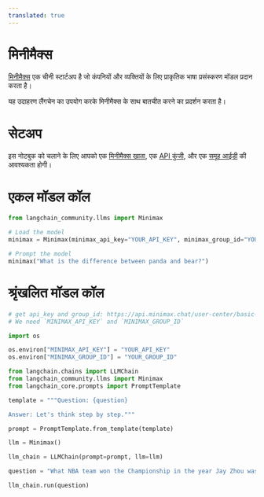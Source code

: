 ```yaml
---
translated: true
---
```


# मिनीमैक्स

[मिनीमैक्स](https://api.minimax.chat) एक चीनी स्टार्टअप है जो कंपनियों और व्यक्तियों के लिए प्राकृतिक भाषा प्रसंस्करण मॉडल प्रदान करता है।

यह उदाहरण लैंगचेन का उपयोग करके मिनीमैक्स के साथ बातचीत करने का प्रदर्शन करता है।

# सेटअप

इस नोटबुक को चलाने के लिए आपको एक [मिनीमैक्स खाता](https://api.minimax.chat), एक [API कुंजी](https://api.minimax.chat/user-center/basic-information/interface-key), और एक [समूह आईडी](https://api.minimax.chat/user-center/basic-information) की आवश्यकता होगी।

# एकल मॉडल कॉल

```python
from langchain_community.llms import Minimax
```

```python
# Load the model
minimax = Minimax(minimax_api_key="YOUR_API_KEY", minimax_group_id="YOUR_GROUP_ID")
```

```python
# Prompt the model
minimax("What is the difference between panda and bear?")
```

# श्रृंखलित मॉडल कॉल

```python
# get api_key and group_id: https://api.minimax.chat/user-center/basic-information
# We need `MINIMAX_API_KEY` and `MINIMAX_GROUP_ID`

import os

os.environ["MINIMAX_API_KEY"] = "YOUR_API_KEY"
os.environ["MINIMAX_GROUP_ID"] = "YOUR_GROUP_ID"
```

```python
from langchain.chains import LLMChain
from langchain_community.llms import Minimax
from langchain_core.prompts import PromptTemplate
```

```python
template = """Question: {question}

Answer: Let's think step by step."""

prompt = PromptTemplate.from_template(template)
```

```python
llm = Minimax()
```

```python
llm_chain = LLMChain(prompt=prompt, llm=llm)
```

```python
question = "What NBA team won the Championship in the year Jay Zhou was born?"

llm_chain.run(question)
```
